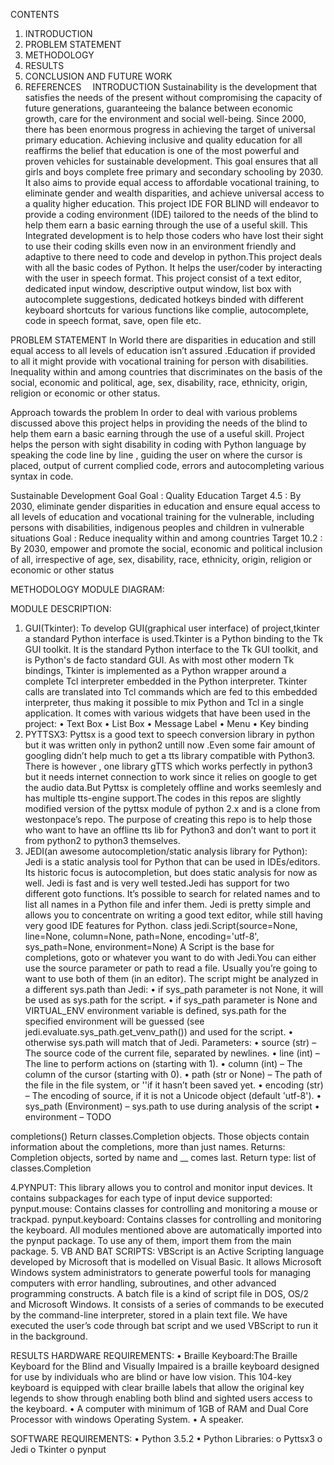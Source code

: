 CONTENTS

1. INTRODUCTION
2. PROBLEM STATEMENT
3. METHODOLOGY
4. RESULTS
5. CONCLUSION AND FUTURE WORK
6. REFERENCES 
INTRODUCTION
Sustainability is the development that satisfies the needs of the present without compromising the capacity of future generations, guaranteeing the balance between economic growth, care for the environment and social well-being. 
Since 2000, there has been enormous progress in achieving the target of universal primary education. Achieving inclusive and quality education for all reaffirms the belief that education is one of the most powerful and proven vehicles for sustainable development. This goal ensures that all girls and boys complete free primary and secondary schooling by 2030. It also aims to provide equal access to affordable vocational training, to eliminate gender and wealth disparities, and achieve universal access to a quality higher education.
This project IDE FOR BLIND will endeavor to provide a coding environment (IDE) tailored to the needs of the blind to help them earn a basic earning through the use of a useful skill. This Integrated development is to help those coders who have lost their sight to use their coding skills even now in an environment friendly and adaptive to there need to code and develop in python.This project deals with all the basic codes of Python. It helps the user/coder by interacting with the user in speech format. 
This project consist of a text editor, dedicated input window, descriptive output window, list box with autocomplete suggestions, dedicated hotkeys binded with different keyboard shortcuts for various functions like complie, autocomplete, code in speech format, save, open file etc. 





 
PROBLEM STATEMENT
In World there are disparities in education and still equal access to all levels of education isn’t assured .Education if provided to all it might provide with vocational training for person with disabilities.
Inequality within and among countries that discriminates on the basis of the social, economic and political, age, sex, disability, race, ethnicity, origin, religion or economic or other status.

Approach towards the problem
In order to deal with various problems discussed above this project helps in providing the needs of the blind to help them earn a basic earning through the use of a useful skill. Project helps the person with sight disability in coding with Python language by speaking the code line by line , guiding the user on where the cursor is placed, output of current complied code, errors and autocompleting various syntax in code. 

Sustainable Development Goal
Goal : Quality Education
Target 4.5 : By 2030, eliminate gender disparities in education and ensure equal access to all levels of education and vocational training for the vulnerable, including persons with disabilities, indigenous peoples and children in vulnerable situations 
Goal : Reduce inequality within and among countries 
Target 10.2 : By 2030, empower and promote the social, economic and political inclusion of all, irrespective of age, sex, disability, race, ethnicity, origin, religion or economic or other status




METHODOLOGY
MODULE DIAGRAM:
 
MODULE DESCRIPTION:
1. GUI(Tkinter): To develop GUI(graphical user interface) of project,tkinter a standard Python interface is used.Tkinter is a Python binding to the Tk GUI toolkit. It is the standard Python interface to the Tk GUI toolkit, and is Python's de facto standard GUI. As with most other modern Tk bindings, Tkinter is implemented as a Python wrapper around a complete Tcl interpreter embedded in the Python interpreter. Tkinter calls are translated into Tcl commands which are fed to this embedded interpreter, thus making it possible to mix Python and Tcl in a single application.
It comes with various widgets that have been used in the project:
•	Text Box 
•	List Box
•	Message Label
•	Menu
•	Key binding
2. PYTTSX3: Pyttsx is a good text to speech conversion library in python but it was written only in python2 untill now .Even some fair amount of googling didn’t help much to get a tts library compatible with Python3.
There is however , one library gTTS which works perfectly in python3 but it needs internet connection to work since it relies on google to get the audio data.But Pyttsx is completely offline and works seemlesly and has multiple tts-engine support.The codes in this repos are slightly modified version of the pyttsx module of python 2.x and is a clone from westonpace’s repo. The purpose of creating this repo is to help those who want to have an offline tts lib for Python3 and don’t want to port it from python2 to python3 themselves.
3. JEDI(an awesome autocompletion/static analysis library for Python): Jedi is a static analysis tool for Python that can be used in IDEs/editors. Its historic focus is autocompletion, but does static analysis for now as well. Jedi is fast and is very well tested.Jedi has support for two different goto functions. It’s possible to search for related names and to list all names in a Python file and infer them. 
Jedi is pretty simple and allows you to concentrate on writing a good text editor, while still having very good IDE features for Python.
class jedi.Script(source=None, line=None, column=None, path=None, encoding='utf-8', sys_path=None, environment=None)
A Script is the base for completions, goto or whatever you want to do with Jedi.You can either use the source parameter or path to read a file. Usually you’re going to want to use both of them (in an editor).
The script might be analyzed in a different sys.path than Jedi:
•	if sys_path parameter is not None, it will be used as sys.path for the script.
•	if sys_path parameter is None and VIRTUAL_ENV environment variable is defined, sys.path for the specified environment will be guessed (see jedi.evaluate.sys_path.get_venv_path()) and used for the script.
•	otherwise sys.path will match that of Jedi.
Parameters:	•	source (str) – The source code of the current file, separated by newlines.
•	line (int) – The line to perform actions on (starting with 1).
•	column (int) – The column of the cursor (starting with 0).
•	path (str or None) – The path of the file in the file system, or ''if it hasn’t been saved yet.
•	encoding (str) – The encoding of source, if it is not a Unicode object (default 'utf-8').
•	sys_path (Environment) – sys.path to use during analysis of the script
•	environment – TODO

completions()
Return classes.Completion objects. Those objects contain information about the completions, more than just names.
Returns:	Completion objects, sorted by name and __ comes last.
Return type:	list of classes.Completion

4.PYNPUT: This library allows you to control and monitor input devices. It contains subpackages for each type of input device supported:
pynput.mouse: Contains classes for controlling and monitoring a mouse or trackpad.
pynput.keyboard: Contains classes for controlling and monitoring the keyboard.
All modules mentioned above are automatically imported into the pynput package. To use any of them, import them from the main package.
5. VB AND BAT SCRIPTS: VBScript is an Active Scripting language developed by Microsoft that is modelled on Visual Basic. It allows Microsoft Windows system administrators to generate powerful tools for managing computers with error handling, subroutines, and other advanced programming constructs.
A batch file is a kind of script file in DOS, OS/2 and Microsoft Windows. It consists of a series of commands to be executed by the command-line interpreter, stored in a plain text file.
We have executed the user’s code through bat script and we used VBScript to run it in the background.


RESULTS
HARDWARE REQUIREMENTS:
•	Braille Keyboard:The Braille Keyboard for the Blind and Visually Impaired is a braille keyboard designed for use by individuals who are blind or have low vision. This 104-key keyboard is equipped with clear braille labels that allow the original key legends to show through enabling both blind and sighted users access to the keyboard.
•	A computer with minimum of 1GB of RAM and Dual Core Processor with windows Operating System.
•	A speaker.

SOFTWARE REQUIREMENTS:
•	Python 3.5.2 
•	Python Libraries:
o	Pyttsx3
o	Jedi
o	Tkinter
o	pynput


